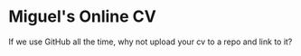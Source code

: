 # Miguel's Online CV

If we use GitHub all the time, why not upload your cv to a repo and link to it?
